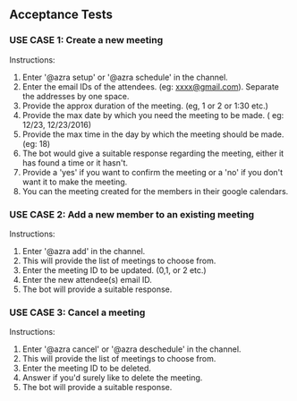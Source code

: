 ## Acceptance Tests

### USE CASE 1: Create a new meeting


Instructions:

1. Enter '@azra setup' or '@azra schedule' in the channel.
2. Enter the email IDs of the attendees. (eg: xxxx@gmail.com). Separate the addresses by one space.
3. Provide the approx duration of the meeting. (eg, 1 or 2 or 1:30 etc.)
4. Provide the max date by which you need the meeting to be made. ( eg: 12/23, 12/23/2016)
5. Provide the max time in the day by which the meeting should be made. (eg: 18)
6. The bot would give a suitable response regarding the meeting, either it has found a time or it hasn't.
7. Provide a 'yes' if you want to confirm the meeting or a 'no' if you don't want it to make the meeting.
8. You can the meeting created for the members in their google calendars.


### USE CASE 2: Add a new member to an existing meeting

Instructions:

1. Enter '@azra add' in the channel.
2. This will provide the list of meetings to choose from.
3. Enter the meeting ID to be updated. (0,1, or 2 etc.)
4. Enter the new attendee(s) email ID.
5. The bot will provide a suitable response.


### USE CASE 3: Cancel a meeting

Instructions:

1. Enter '@azra cancel' or '@azra deschedule' in the channel.
2. This will provide the list of meetings to choose from.
3. Enter the meeting ID to be deleted.
4. Answer if you'd surely like to delete the meeting.
5. The bot will provide a suitable response.


